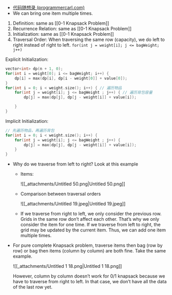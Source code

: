 - [代码随想录 (programmercarl.com)](https://www.programmercarl.com/%E8%83%8C%E5%8C%85%E9%97%AE%E9%A2%98%E7%90%86%E8%AE%BA%E5%9F%BA%E7%A1%80%E5%AE%8C%E5%85%A8%E8%83%8C%E5%8C%85.html#%E7%AE%97%E6%B3%95%E5%85%AC%E5%BC%80%E8%AF%BE)
- We can bring one item multiple times.

1. Definition: same as [[0-1 Knapsack Problem]]
2. Recurrence Relation: same as [[0-1 Knapsack Problem]]
3. Initialization: same as [[0-1 Knapsack Problem]]
4. Traversal Order: When traversing the same row (capacity), we do left to right instead of right to left. `for(int j = weight[i]; j <= bagWeight; j++)`

Explicit Initialization:

```cpp
vector<int> dp(n + 1, 0);
for(int i = weight[0]; i <= bagWeight; i++) {
	dp[i] = max(dp[i], dp[i - weight[0]] + value[0]);
}
for(int i = 0; i < weight.size(); i++) { // 遍历物品
    for(int j = weight[i]; j <= bagWeight ; j++) { // 遍历背包容量
        dp[j] = max(dp[j], dp[j - weight[i]] + value[i]);

    }
}
```

Implicit Initialization: 

```cpp
// 先遍历物品，再遍历背包
for(int i = 0; i < weight.size(); i++) {
    for(int j = weight[i]; j <= bagWeight ; j++) {
        dp[j] = max(dp[j], dp[j - weight[i]] + value[i]);
    }
}
```

- Why do we traverse from left to right? Look at this example
    - Items:
        
        ![[_attachments/Untitled 50.png|Untitled 50.png]]
        
    - Comparison between traversal orders
        
        ![[_attachments/Untitled 19.jpeg|Untitled 19.jpeg]]
        
    - If we traverse from right to left, we only consider the previous row. Grids in the same row don’t affect each other. That’s why we only consider the item for one time. If we traverse from left to right, the grid may be updated by the current item. Thus, we can add one item multiple times.
- For pure complete Knapsack problem, traverse items then bag (row by row) or bag then items (column by column) are both fine. Take the same example.
    
    ![[_attachments/Untitled 1 18.png|Untitled 1 18.png]]
    
    However, column by column doesn’t work for 0/1 knapsack because we have to traverse from right to left. In that case, we don’t have all the data of the last row yet.
